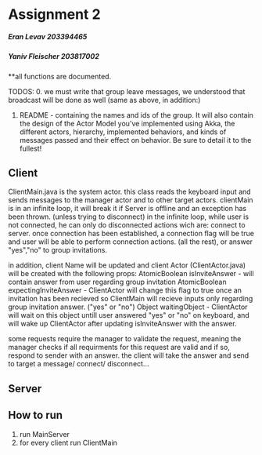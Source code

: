 Assignment 2
=========================

##### Eran Levav 203394465
##### Yaniv Fleischer 203817002


**all functions are documented.

TODOS:
0. we must write that group leave messages, we understood that broadcast will be done as well
(same as above, in addition:)
1. README - containing the names and ids of the group.
It will also contain the design of the Actor Model you’ve implemented using Akka,
the different actors, hierarchy, implemented behaviors,
and kinds of messages passed and their effect on behavior.
Be sure to detail it to the fullest!


## Client
ClientMain.java is the system actor.
this class reads the keyboard input and sends messages to the manager actor and to other 
target actors.
clientMain is in an infinite loop, it will break it if Server is offline and an exception has been thrown. (unless trying to disconnect)
in the infinite loop, while user is not connected, he can only do disconnected actions wich are:
connect to server.
once connection has been established, a connection flag will be true and user will be able to perform connection actions. (all the rest), or answer "yes","no" to group invitations.

in addition, client Name will be updated and client Actor (ClientActor.java) will be created with the following props:
AtomicBoolean isInviteAnswer - will contain answer from user regarding group invitation
AtomicBoolean expectingInviteAnswer - ClientActor will change this flag to true once an invitation has been recieved so ClientMain will recieve inputs only regarding group invitation answer. ("yes" or "no")
Object waitingObject - ClientActor will wait on this object untill user answered "yes" or "no" on keyboard, and will wake up ClientActor after updating isInviteAnswer with  the answer.

some requests require the manager to validate the request,
meaning the manager checks if all requirments for this request are valid and if so, 
respond to sender with an answer.
the client will take the answer and send to target a message/ connect/ disconnect...




## Server



## How to run

1. run MainServer
2. for every client run ClientMain


